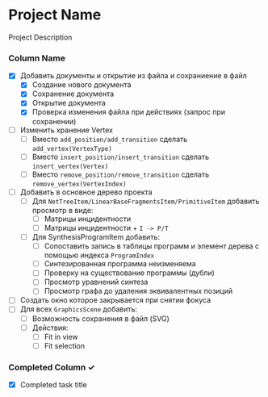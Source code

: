 # Project Name
Project Description

### Column Name
- [x] Добавить документы и открытие из файла и сохраниение в файл
    - [x] Создание нового документа
    - [x] Сохранение документа
    - [x] Открытие документа
    - [x] Проверка изменения файла при действиях (запрос при сохранении)
- [ ] Изменить хранение Vertex
    - [ ] Вместо `add_position/add_transition` сделать `add_vertex(VertexType)`
    - [ ] Вместо `insert_position/insert_transition` сделать `insert_vertex(Vertex)`
    - [ ] Вместо `remove_position/remove_transition` сделать `remove_vertex(VertexIndex)`
- [ ] Добавить в основное дерево проекта
    - [ ] Для `NetTreeItem/LinearBaseFragmentsItem/PrimitiveItem` добавить просмотр в виде:
        - [ ] Матрицы инцидентности
        - [ ] Матрицы инцидентности + `I -> P/T`
    - [ ] Для SynthesisProgramItem добавить:
        - [ ] Сопоставить запись в таблицы программ и элемент дерева с 
      помощью индекса `ProgramIndex`
        - [ ] Синтезированная программа неизменяема
        - [ ] Проверку на существование программы (дубли)
        - [ ] Просмотр уравнений синтеза
        - [ ] Просмотр графа до удаления эквивалентных позиций
- [ ] Создать окно которое закрывается при снятии фокуса
- [ ] Для всех `GraphicsScene` добавить:
    - [ ] Возможность сохранения в файл (SVG)
    - [ ] Действия:
        - [ ] Fit in view
        - [ ] Fit selection

### Completed Column ✓
- [x] Completed task title  